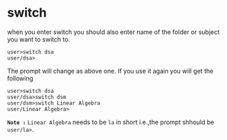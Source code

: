 # switch

when you enter switch you should also enter name of the folder or subject you want to switch to.

```
user>switch dsa
user/dsa>

```
The prompt will change as above one.
If you use it again you will get the following

```
user>switch dsa
user/dsa>switch dsm
user/dsm>switch Linear Algebra
user/Linear Algebra>

```
**`Note :`** `Linear Algebra` needs to be `la` in short i.e.,the prompt shhould be  `user/la>`.